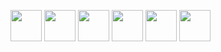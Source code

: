 [<img src="https://upload.wikimedia.org/wikipedia/commons/f/f5/Typescript.svg" height="50px" width="50px" />][typescript]
[<img src="https://upload.wikimedia.org/wikipedia/commons/9/99/Unofficial_JavaScript_logo_2.svg" height="50px" width="50px" />][javascript]
[<img src="https://marketing.raku.org/id/1533512913/svg" height="50px" width="50px" />][raku]
[<img src="https://48pedia.org/images/8/8e/Lua-logo.svg" height="50px" width="50px" />][lua]
[<img src="https://raw.githubusercontent.com/edubart/nelua-lang/master/docs/assets/img/nelua-logo.svg" height="50px" width="50px" />][nelua]
[<img src="https://upload.wikimedia.org/wikipedia/commons/1/18/C_Programming_Language.svg" height="50px" width="50px" />][c]

[raku]: https://raku.org
[typescript]: https://typescriptlang.org
[javascript]: https://developer.mozilla.org/en-US/docs/Web/JavaScript
[lua]: https://www.lua.org/
[nelua]: https://nelua.io/
[c]: https://en.cppreference.com/w/c

[fennel]: https://fennel-lang.org
[haxe]: https://haxe.org
[webassembly]: https://webassembly.org/
[assemblyscript]: https://www.assemblyscript.org/

[rust]: https://rust-lang.org
[elisp]: https://www.gnu.org/software/emacs/manual/html_node/elisp/
[swift]: https://swift.org
[kotlin]: https://kotlinlang.org/
[clojure]: https://clojure.org/
[clojurescript]: https://clojurescript.org/

[godot]: https://godotengine.org
[construct]: https://construct.net
[python]: https://www.python.org/
[ruby]: https://www.ruby-lang.org/en/
[txr]: http://nongnu.org/txr
[nim]: https://nim-lang.org
[lisp]: https://common-lisp.net/
[red]: http://red-lang.org
[racket]: https://racket-lang.org
